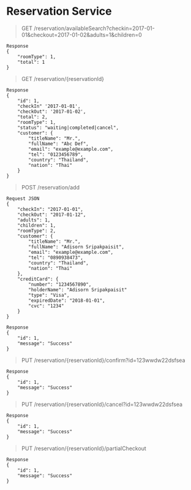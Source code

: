 # Reservation Service
> GET /reservation/availableSearch?checkin=2017-01-01&checkout=2017-01-02&adults=1&children=0
```
Response
{
    "roomType": 1,
    "total": 1
}
```
> GET /reservation/{reservationId}
```
Response
{
    "id": 1,
    "checkIn" '2017-01-01',
    "checkOut": '2017-01-02',
    "total": 2,
    "roomType": 1,
    "status": "waiting|completed|cancel",
    "customer": {
        "titleName": "Mr.",
        "fullName": "Abc Def",
        "email": "example@example.com",
        "tel": "0123456789",
        "country": "Thailand",
        "nation": "Thai"
    }
}
```
> POST /reservation/add
```
Request JSON
{
    "checkIn": "2017-01-01",
    "checkOut": "2017-01-12",
    "adults": 1,
    "children": 1,
    "roomType": 2,
    "customer": {
	  	"titleName": "Mr.",
	  	"fullName": "Adisorn Sripakpaisit",
	  	"email": "example@example.com",
	  	"tel": "0890938473",
	  	"country": "Thailand",
	  	"nation": "Thai"
	},
    "creditCard": {
	  	"number": "1234567890",
		"holderName": "Adisorn Sripakpaisit"
		"type": "Visa",
	  	"expiredDate": "2018-01-01",
	  	"cvc": "1234"
	}
}
```
```
Response 
{
    "id": 1,
    "message": "Success"
}
```
> PUT /reservation/{reservationId}/confirm?id=123wwdw22dsfsea
```
Response
{
    "id": 1,
    "message": "Success"
}
```
> PUT /reservation/{reservationId}/cancel?id=123wwdw22dsfsea
```
Response
{
    "id": 1,
    "message": "Success"
}
```
> PUT /reservation/{reservationId}/partialCheckout
```
Response
{
    "id": 1,
    "message": "Success"
}
```
